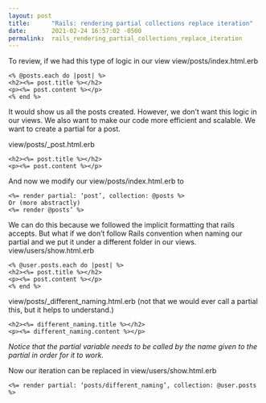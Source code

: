 ```yaml
---
layout: post
title:      "Rails: rendering partial collections replace iteration"
date:       2021-02-24 16:57:02 -0500
permalink:  rails_rendering_partial_collections_replace_iteration
---
```



To review, if we had this type of logic in our view 
view/posts/index.html.erb 
```
<% @posts.each do |post| %>
<h2><%= post.title %></h2>
<p><%= post.content %></p>
<% end %>
```
It would show us all the posts created. However, we don’t want this logic in our views. We also want to make our code more efficient and scalable. We want to create a partial for a post. 

view/posts/_post.html.erb
```
<h2><%= post.title %></h2>
<p><%= post.content %></p>
```
And now we modify our view/posts/index.html.erb to 
```
<%= render partial: ‘post’, collection: @posts %> 
Or (more abstractly)
<%= render @posts’ %> 
```
We can do this because we followed the implicit formatting that rails accepts. But what if we don’t follow Rails convention when naming our partial and we put it under a different folder in our views.
view/users/show.html.erb
```
<% @user.posts.each do |post| %>
<h2><%= post.title %></h2>
<p><%= post.content %></p>
<% end %>
```
view/posts/_different_naming.html.erb (not that we would ever call a partial this, but it helps to understand.)
```
<h2><%= different_naming.title %></h2>
<p><%= different_naming.content %></p>
```
*Notice that the partial variable needs to be called by the name given to the partial in order for it to work.* 

Now our iteration can be replaced in 
view/users/show.html.erb
```
<%= render partial: ‘posts/different_naming’, collection: @user.posts %>
```

